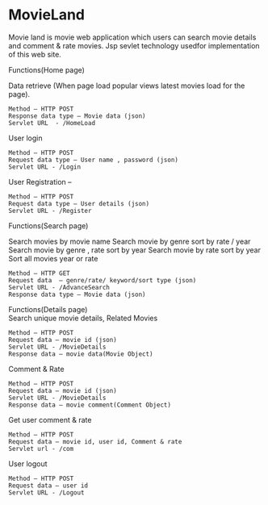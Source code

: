 # MovieLand
Movie land is movie web application  which users can search movie details and comment &amp; rate movies.  Jsp sevlet technology usedfor implementation of this web site.


Functions(Home page)

Data retrieve (When page load popular views latest movies load for the page).

	Method – HTTP POST
	Response data type – Movie data (json)
	Servlet URL  - /HomeLoad
	
User login 

	Method – HTTP POST
	Request data type – User name , password (json)
	Servlet URL - /Login

User Registration – 

	Method – HTTP POST
	Request data type – User details (json)
	Servlet URL - /Register
  
  Functions(Search page)
  
Search movies by movie name
Search movie by genre sort by rate / year
Search movie by genre , rate sort by year
Search movie by rate sort by year
Sort all movies year or rate 
	
	Method – HTTP GET
	Request data  – genre/rate/ keyword/sort type (json)
	Servlet URL - /AdvanceSearch
	Response data type – Movie data (json)


Functions(Details page)  
  Search unique movie details, Related Movies 

	Method – HTTP POST
	Request data – movie id (json) 
	Servlet URL - /MovieDetails
	Response data – movie data(Movie Object)

Comment  & Rate 

	Method – HTTP POST
	Request data – movie id (json) 
	Servlet URL - /MovieDetails
	Response data – movie comment(Comment Object)
  
  Get user comment & rate
  
	Method – HTTP POST
	Request data – movie id, user id, Comment & rate 
	Servlet url - /com

User logout  

	Method – HTTP POST
	Request data – user id 
	Servlet URL - /Logout
  
  
